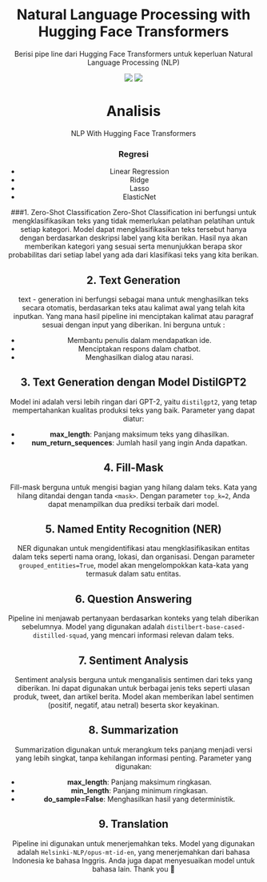 <h1 align="center"> Natural Language Processing with Hugging Face Transformers </h1>
<p align="center"> Berisi pipe line dari Hugging Face Transformers untuk keperluan Natural Language Processing (NLP) </p>

<div align="center">

<img src="https://img.shields.io/badge/python-3670A0?style=for-the-badge&logo=python&logoColor=ffdd54">
<img src="https://img.shields.io/badge/jupyter-%23FA0F00.svg?style=for-the-badge&logo=jupyter&logoColor=white">

<h1 align="center"> Analisis </h1>

NLP With Hugging Face Transformers
### Regresi
- Linear Regression
- Ridge 
- Lasso
- ElasticNet

###1. Zero-Shot Classification
Zero-Shot Classification ini berfungsi untuk mengklasifikasikan teks yang tidak memerlukan pelatihan pelatihan untuk setiap kategori. Model dapat mengklasifikasikan teks tersebut hanya dengan berdasarkan deskripsi label yang kita berikan. Hasil nya akan memberikan kategori yang sesuai serta menunjukkan berapa skor probabilitas dari setiap label yang ada dari klasifikasi teks yang kita berikan.
## 2. Text Generation

text - generation ini berfungsi sebagai mana untuk menghasilkan teks secara otomatis, berdasarkan teks atau kalimat awal yang telah kita inputkan. Yang mana hasil pipeline ini menciptakan kalimat atau paragraf sesuai dengan input yang diberikan. Ini berguna untuk : 

- Membantu penulis dalam mendapatkan ide.
- Menciptakan respons dalam chatbot.
- Menghasilkan dialog atau narasi.

## 3. Text Generation dengan Model DistilGPT2

Model ini adalah versi lebih ringan dari GPT-2, yaitu `distilgpt2`, yang tetap mempertahankan kualitas produksi teks yang baik. Parameter yang dapat diatur:

- **max_length**: Panjang maksimum teks yang dihasilkan.
- **num_return_sequences**: Jumlah hasil yang ingin Anda dapatkan.

## 4. Fill-Mask

Fill-mask berguna untuk mengisi bagian yang hilang dalam teks. Kata yang hilang ditandai dengan tanda `<mask>`. Dengan parameter `top_k=2`, Anda dapat menampilkan dua prediksi terbaik dari model.

## 5. Named Entity Recognition (NER)

NER digunakan untuk mengidentifikasi atau mengklasifikasikan entitas dalam teks seperti nama orang, lokasi, dan organisasi. Dengan parameter `grouped_entities=True`, model akan mengelompokkan kata-kata yang termasuk dalam satu entitas.

## 6. Question Answering

Pipeline ini menjawab pertanyaan berdasarkan konteks yang telah diberikan sebelumnya. Model yang digunakan adalah `distilbert-base-cased-distilled-squad`, yang mencari informasi relevan dalam teks.

## 7. Sentiment Analysis

Sentiment analysis berguna untuk menganalisis sentimen dari teks yang diberikan. Ini dapat digunakan untuk berbagai jenis teks seperti ulasan produk, tweet, dan artikel berita. Model akan memberikan label sentimen (positif, negatif, atau netral) beserta skor keyakinan.

## 8. Summarization

Summarization digunakan untuk merangkum teks panjang menjadi versi yang lebih singkat, tanpa kehilangan informasi penting. Parameter yang digunakan:

- **max_length**: Panjang maksimum ringkasan.
- **min_length**: Panjang minimum ringkasan.
- **do_sample=False**: Menghasilkan hasil yang deterministik.

## 9. Translation

Pipeline ini digunakan untuk menerjemahkan teks. Model yang digunakan adalah `Helsinki-NLP/opus-mt-id-en`, yang menerjemahkan dari bahasa Indonesia ke bahasa Inggris. Anda juga dapat menyesuaikan model untuk bahasa lain.
  Thank you 🫡

